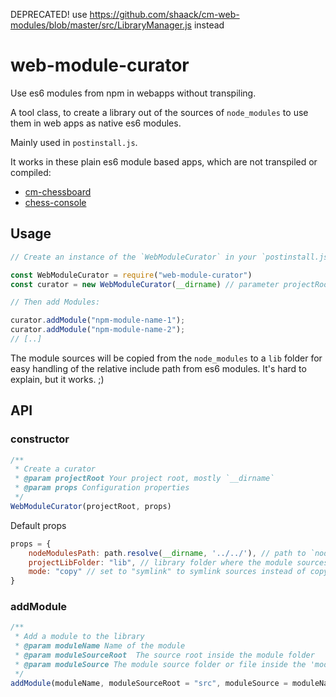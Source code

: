 DEPRECATED! use https://github.com/shaack/cm-web-modules/blob/master/src/LibraryManager.js instead

# web-module-curator

Use es6 modules from npm in webapps without transpiling.

A tool class, to create a library out of the sources of `node_modules` 
to use them in web apps as native es6 modules.

Mainly used in `postinstall.js`. 

It works in these plain es6 module based apps, which are not transpiled or compiled:

- [cm-chessboard](https://shaack.com/projekte/cm-chessboard/)
- [chess-console](https://shaack.com/projekte/chess-console/examples/game-with-random.html)

## Usage

```js
// Create an instance of the `WebModuleCurator` in your `postinstall.js`:

const WebModuleCurator = require("web-module-curator")
const curator = new WebModuleCurator(__dirname) // parameter projectRoot

// Then add Modules:

curator.addModule("npm-module-name-1");
curator.addModule("npm-module-name-2");
// [..]
```

The module sources will be copied from the `node_modules` to a `lib` folder for easy handling of
the relative include path from es6 modules. It's hard to explain, but it works. ;) 

## API

### constructor

```js
/**
 * Create a curator
 * @param projectRoot Your project root, mostly `__dirname`
 * @param props Configuration properties
 */
WebModuleCurator(projectRoot, props)
```

Default props

```js
props = {
    nodeModulesPath: path.resolve(__dirname, '../../'), // path to `node_modules`
    projectLibFolder: "lib", // library folder where the module sources are linked/copied to
    mode: "copy" // set to "symlink" to symlink sources instead of copying
}
```

### addModule

```js
/**
 * Add a module to the library
 * @param moduleName Name of the module
 * @param moduleSourceRoot  The source root inside the module folder
 * @param moduleSource The module source folder or file inside the 'moduleSourceRoot'
 */
addModule(moduleName, moduleSourceRoot = "src", moduleSource = moduleName)
```
